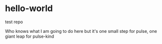 # hello-world
test repo

Who knows what I am going to do here but it's one small step for pulse, one giant leap for pulse-kind

